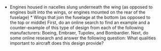 *  Engines housed in nacelles slung underneath the wing (as opposed to engines built into the wings, or engines mounted on the rear of the fuselage) *  Wings that join the fuselage at the bottom (as opposed to the top or middle) First, do an online search to find an example and a counter-example of this type of design from each of the following manufacturers: Boeing, Embraer, Tupolev, and Bombardier. Next, do some online research and answer the following question: What qualities important to aircraft does this design provide?